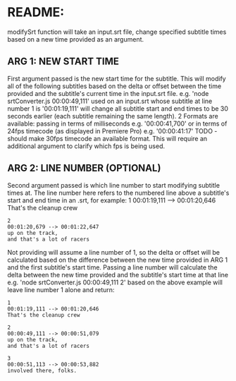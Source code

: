 # README:
modifySrt function will take an input.srt file, change specified subtitle times based on a new time provided as an argument.

## ARG 1: NEW START TIME
First argument passed is the new start time for the subtitle. 
This will modify all of the following subtitles based on the delta or offset between the time provided and the subtitle's current time in the input.srt file.
e.g. 'node srtConverter.js 00:00:49,111' used on an input.srt whose subtitle at line number 1 is '00:01:19,111'
will change all subtitle start and end times to be 30 seconds earlier (each subtitle remaining the same length).
2 Formats are available: 
  passing in terms of milliseconds e.g. '00:00:41,700' 
  or in terms of 24fps timecode (as displayed in Premiere Pro) e.g. '00:00:41:17'
TODO - should make 30fps timecode an available format. This will require an additional argument to clarify which fps is being used.

## ARG 2: LINE NUMBER (OPTIONAL)
Second argument passed is which line number to start modifying subtitle times at. 
The line number here refers to the numbered line above a subtitle's start and end time in an .srt, for example:
    1
    00:01:19,111 --> 00:01:20,646
    That's the cleanup crew

    2
    00:01:20,679 --> 00:01:22,647
    up on the track,
    and that's a lot of racers

Not providing will assume a line number of 1, so the delta or offset will be calculated based on the difference between the new time provided in ARG 1 and
the first subtitle's start time.
Passing a line number will calculate the delta between the new time provided and the subtitle's start time at that line
e.g. 'node srtConverter.js 00:00:49,111 2' based on the above example will leave line number 1 alone and return:

    1
    00:01:19,111 --> 00:01:20,646
    That's the cleanup crew

    2
    00:00:49,111 --> 00:00:51,079
    up on the track,
    and that's a lot of racers

    3
    00:00:51,113 --> 00:00:53,882
    involved there, folks.